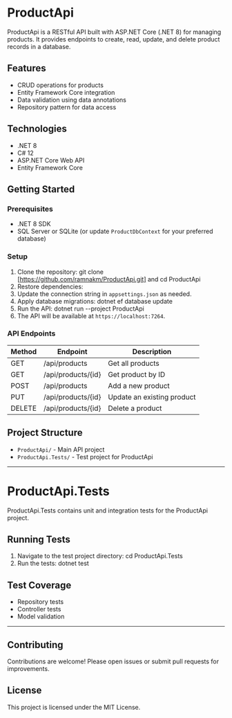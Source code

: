 # ProductApi

ProductApi is a RESTful API built with ASP.NET Core (.NET 8) for managing products. It provides endpoints to create, read, update, and delete product records in a database.

## Features

- CRUD operations for products
- Entity Framework Core integration
- Data validation using data annotations
- Repository pattern for data access

## Technologies

- .NET 8
- C# 12
- ASP.NET Core Web API
- Entity Framework Core

## Getting Started

### Prerequisites

- .NET 8 SDK
- SQL Server or SQLite (or update `ProductDbContext` for your preferred database)

### Setup

1. Clone the repository: git clone [https://github.com/ramnakm/ProductApi.git] and cd ProductApi
2. Restore dependencies:
3. Update the connection string in `appsettings.json` as needed.
4. Apply database migrations: dotnet ef database update
5. Run the API: dotnet run --project ProductApi
6. The API will be available at `https://localhost:7264`.

### API Endpoints

| Method | Endpoint           | Description                |
|--------|--------------------|----------------------------|
| GET    | /api/products      | Get all products           |
| GET    | /api/products/{id} | Get product by ID          |
| POST   | /api/products      | Add a new product          |
| PUT    | /api/products/{id} | Update an existing product |
| DELETE | /api/products/{id} | Delete a product           |

## Project Structure

- `ProductApi/` - Main API project
- `ProductApi.Tests/` - Test project for ProductApi

---

# ProductApi.Tests

ProductApi.Tests contains unit and integration tests for the ProductApi project.

## Running Tests

1. Navigate to the test project directory: cd ProductApi.Tests
2. Run the tests: dotnet test


## Test Coverage

- Repository tests
- Controller tests
- Model validation

---

## Contributing

Contributions are welcome! Please open issues or submit pull requests for improvements.

## License

This project is licensed under the MIT License.
    
